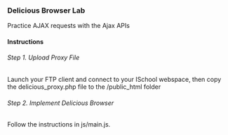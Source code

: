 <h3>Delicious Browser Lab</h3>
<p>Practice AJAX requests with the Ajax APIs

<h4>Instructions</h4>


<h6>Step 1. Upload Proxy File</h6>
Launch your FTP client and connect to your ISchool webspace, then copy the delicious_proxy.php file to the /public_html folder

<h6>Step 2. Implement Delicious Browser</h6>
Follow the instructions in js/main.js.
